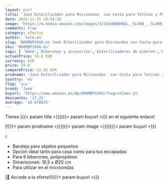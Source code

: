 ```yaml
---
layout: post
title: 'Jané Esterilizador para Microondas  con Cesta para Tetinas y Pequeños Accesorios  Capacidad 6 Biberones  1 Unidad  Paquete de 1 '
date: 2022-11-25 20:54:50
image: 'https://m.media-amazon.com/images/I/31kdQK8HQOL._SL500_._SL400_.jpg'
comments: true
category: ofertas
author: 'tole.es'
slug: 'B00RBPIXUG-es Jané Esterilizador para Microondas con Cesta para Tetinas...'
sku: 'B00RBPIXUG-es'
tags: [ 'Bebé','Biberones y accesorios','Esterilizadores de biberón','Lactancia y alimentación','biberones','jané','tetinas','🇪🇸', ]
actualPrice: 19.0 EUR
currency: EUR
price: 19.0
comparePrice: 22.95 EUR
prodname: 'Jané Esterilizador para Microondas  con Cesta para Tetinas y Pequeños Accesorios  Capacidad 6 Biberones  1 Unidad  Paquete de 1 '
country: 'es'
flag: '🇪🇸'
brand: 'Jané'
buyurl: 'https://www.amazon.es/dp/B00RBPIXUG/?tag=tolees-21'
descuento: '17.21'
average: '14.670625'
---
```


Tienes [{{< param title >}}]({{< param buyurl >}}) en el siguiente enlace!

[![{{< param prodname >}}]({{< param image >}})]({{< param buyurl >}})

ℹ️:

- Bandeja para objetos pequeños
- Opción ideal tanto para casa como para tus escapadas
- Para 6 biberones, polipropileno
- Dimensiones: 16,5 x Ø20 cm
- Para utilizar en el microondas

[🛒 Accede a la oferta!!]({{< param buyurl >}})
